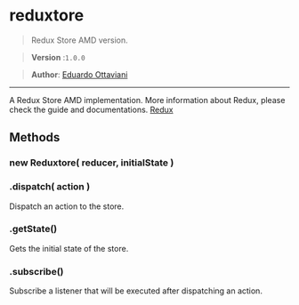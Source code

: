 # reduxtore

> Redux Store AMD version.

>**Version** :`1.0.0`

>**Author**: [Eduardo Ottaviani](//github.com/Javiani)

---

A Redux Store AMD implementation.
More information about Redux, please check the guide and documentations.
[Redux](http://redux.js.org/)


## Methods

### new Reduxtore( reducer, initialState )

### .dispatch( action )
Dispatch an action to the store.

### .getState()
Gets the initial state of the store.

### .subscribe()
Subscribe a listener that will be executed after dispatching an action.
